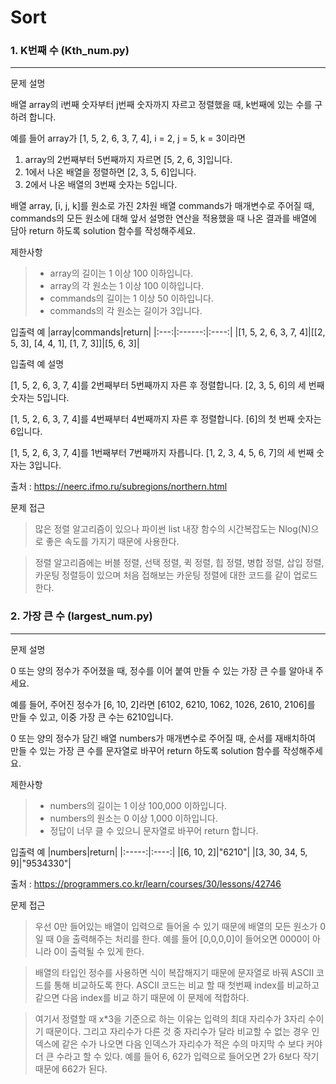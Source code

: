 # Sort
### 1. K번째 수 (Kth_num.py)
---
문제 설명

배열 array의 i번째 숫자부터 j번째 숫자까지 자르고 정렬했을 때, k번째에 있는 수를 구하려 합니다.

예를 들어 array가 [1, 5, 2, 6, 3, 7, 4], i = 2, j = 5, k = 3이라면

1. array의 2번째부터 5번째까지 자르면 [5, 2, 6, 3]입니다.
2. 1에서 나온 배열을 정렬하면 [2, 3, 5, 6]입니다.
3. 2에서 나온 배열의 3번째 숫자는 5입니다.

배열 array, [i, j, k]를 원소로 가진 2차원 배열 commands가 매개변수로 주어질 때, commands의 모든 원소에 대해 앞서 설명한 연산을 적용했을 때 나온 결과를 배열에 담아 return 하도록 solution 함수를 작성해주세요.

제한사항
> * array의 길이는 1 이상 100 이하입니다.
> * array의 각 원소는 1 이상 100 이하입니다.
> * commands의 길이는 1 이상 50 이하입니다.
> * commands의 각 원소는 길이가 3입니다.


입출력 예
|array|commands|return|
|:---:|:------:|:----:|
|[1, 5, 2, 6, 3, 7, 4]|[[2, 5, 3], [4, 4, 1], [1, 7, 3]]|[5, 6, 3]|

입출력 예 설명

[1, 5, 2, 6, 3, 7, 4]를 2번째부터 5번째까지 자른 후 정렬합니다. [2, 3, 5, 6]의 세 번째 숫자는 5입니다.

[1, 5, 2, 6, 3, 7, 4]를 4번째부터 4번째까지 자른 후 정렬합니다. [6]의 첫 번째 숫자는 6입니다.

[1, 5, 2, 6, 3, 7, 4]를 1번째부터 7번째까지 자릅니다. [1, 2, 3, 4, 5, 6, 7]의 세 번째 숫자는 3입니다.

출처 : https://neerc.ifmo.ru/subregions/northern.html

문제 접근
>많은 정렬 알고리즘이 있으나 파이썬 list 내장 함수의 시간복잡도는 Nlog(N)으로 좋은 속도를 가지기 때문에 사용한다.

>정렬 알고리즘에는 버블 정렬, 선택 정렬, 퀵 정렬, 힙 정렬, 병합 정렬, 삽입 정렬, 카운팅 정렬등이 있으며 처음 접해보는 카운팅 정렬에 대한 코드를 같이 업로드한다.


### 2. 가장 큰 수 (largest_num.py)
---
문제 설명

0 또는 양의 정수가 주어졌을 때, 정수를 이어 붙여 만들 수 있는 가장 큰 수를 알아내 주세요.

예를 들어, 주어진 정수가 [6, 10, 2]라면 [6102, 6210, 1062, 1026, 2610, 2106]를 만들 수 있고, 이중 가장 큰 수는 6210입니다.

0 또는 양의 정수가 담긴 배열 numbers가 매개변수로 주어질 때, 순서를 재배치하여 만들 수 있는 가장 큰 수를 문자열로 바꾸어 return 하도록 solution 함수를 작성해주세요.

제한사항
> * numbers의 길이는 1 이상 100,000 이하입니다.
> * numbers의 원소는 0 이상 1,000 이하입니다.
> * 정답이 너무 클 수 있으니 문자열로 바꾸어 return 합니다.

입출력 예
|numbers|return|
|:-----:|:----:|
|[6, 10, 2]|"6210"|
|[3, 30, 34, 5, 9]|"9534330"|

출처 : https://programmers.co.kr/learn/courses/30/lessons/42746

문제 접근
>우선 0만 들어있는 배열이 입력으로 들어올 수 있기 때문에 배열의 모든 원소가 0일 때 0을 출력해주는 처리를 한다. 예를 들어 [0,0,0,0]이 들어오면 0000이 아니라 0이 출력될 수 있게 한다.

>배열의 타입인 정수를 사용하면 식이 복잡해지기 때문에 문자열로 바꿔 ASCII 코드를 통해 비교하도록 한다. ASCII 코드는 비교 할 때 첫번째 index를 비교하고 같으면 다음 index를 비교 하기 때문에 이 문제에 적합하다.

>여기서 정렬할 때 x*3을 기준으로 하는 이유는 입력의 최대 자리수가 3자리 수이기 때문이다. 그리고 자리수가 다른 것 중 자리수가 달라 비교할 수 없는 경우 인덱스에 같은 수가 나오면 다음 인덱스가 자리수가 적은 수의 마지막 수 보다 커야 더 큰 수라고 할 수 있다. 예를 들어 6, 62가 입력으로 들어오면 2가 6보다 작기 때문에 662가 된다.
